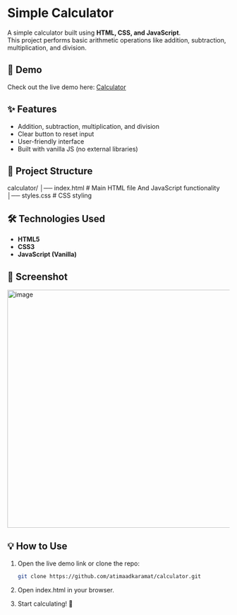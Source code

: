 # Simple Calculator

A simple calculator built using **HTML, CSS, and JavaScript**.  
This project performs basic arithmetic operations like addition, subtraction, multiplication, and division.

## 🚀 Demo
Check out the live demo here: [Calculator](https://atimaadkaramat.github.io/calculator/index.html)  

## ✨ Features
- Addition, subtraction, multiplication, and division
- Clear button to reset input
- User-friendly interface
- Built with vanilla JS (no external libraries)

## 📂 Project Structure
calculator/
│── index.html # Main HTML file And JavaScript functionality
│── styles.css # CSS styling


## 🛠️ Technologies Used
- **HTML5**
- **CSS3**
- **JavaScript (Vanilla)**

## 📸 Screenshot
<img width="958" height="538" alt="image" src="https://github.com/user-attachments/assets/9dbe73b6-f5a0-4471-a6bc-d7b34270a0b3" />


## 💡 How to Use
1. Open the live demo link or clone the repo:
   ```bash
   git clone https://github.com/atimaadkaramat/calculator.git

2. Open index.html in your browser.

3. Start calculating! 🔢
